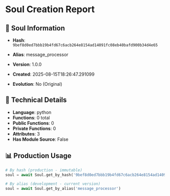 # Soul Creation Report

## 🧬 Soul Information
- **Hash**: `9bef8d0ed7bbb19b4fd67c6acb264e8154ad14091fc08eb40bafd900b34d4e65`
- **Alias**: message_processor
- **Version**: 1.0.0
- **Created**: 2025-08-15T18:26:47.291099

- **Evolution**: No (Original)

## 🔧 Technical Details
- **Language**: python
- **Functions**: 0 total
- **Public Functions**: 0
- **Private Functions**: 0
- **Attributes**: 3
- **Has Module Source**: False

## 📊 Production Usage
```python
# By hash (production - immutable)
soul = await Soul.get_by_hash('9bef8d0ed7bbb19b4fd67c6acb264e8154ad14091fc08eb40bafd900b34d4e65')

# By alias (development - current version)
soul = await Soul.get_by_alias('message_processor')
```
